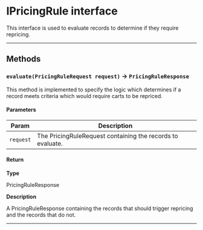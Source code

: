 # IPricingRule interface

This interface is used to evaluate records to determine if they require repricing.

---
## Methods
### `evaluate(PricingRuleRequest request)` → `PricingRuleResponse`

This method is implemented to specify the logic which determines if a record meets criteria which would require carts to be repriced.

#### Parameters
|Param|Description|
|-----|-----------|
|`request` |  The PricingRuleRequest containing the records to evaluate. |

#### Return

**Type**

PricingRuleResponse

**Description**

A PricingRuleResponse containing the records that should trigger repricing and the records that do not.

---
